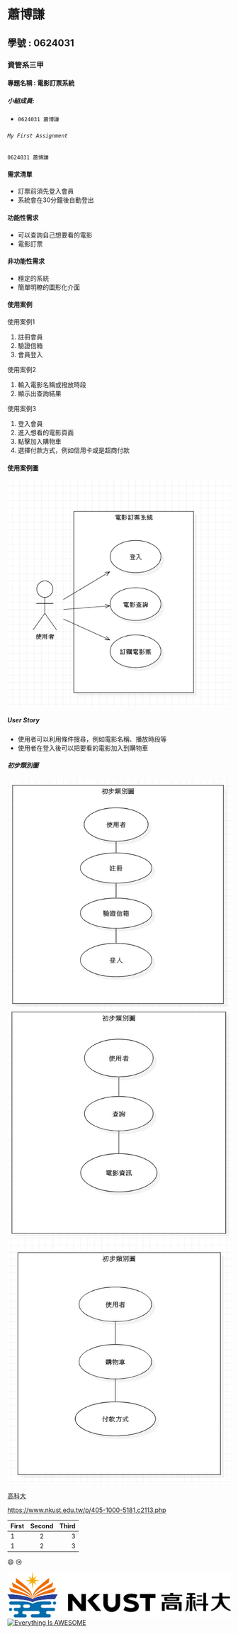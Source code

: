 # 蕭博謙
## 學號 : 0624031
### 資管系三甲
#### 專題名稱 : 電影訂票系統
##### 小組成員:

* `0624031 蕭博謙`

###### `My First Assignment`	
```
0624031 蕭博謙
```
#### 需求清單
* 訂票前須先登入會員
* 系統會在30分鐘後自動登出

#### 功能性需求
 * 可以查詢自己想要看的電影
 * 電影訂票

#### 非功能性需求
 * 穩定的系統
 * 簡單明瞭的圖形化介面
#### 使用案例
 使用案例1 
 1. 註冊會員
 2. 驗證信箱
 3. 會員登入

使用案例2 
 1. 輸入電影名稱或撥放時段
 2. 顯示出查詢結果

 使用案例3 
 1. 登入會員
 2. 進入想看的電影頁面
 3. 點擊加入購物車
 4. 選擇付款方式，例如信用卡或是超商付款

#### 使用案例圖
![NKFUST](uc.PNG "使用案例圖")

##### User Story
 * 使用者可以利用條件搜尋，例如電影名稱、播放時段等
 * 使用者在登入後可以把要看的電影加入到購物車

##### 初步類別圖
![NKFUST](p1.jpg "初步類別圖1")
![NKFUST](p2.jpg "初步類別圖2")
![NKFUST](p3.jpg "初步類別圖3")


[高科大](https://www.nkust.edu.tw/p/405-1000-5181,c2113.php)

<https://www.nkust.edu.tw/p/405-1000-5181,c2113.php>

|First|Second|Third|
|:------|:------:|------:|
|1|2|3|
|1|2|3|

:smile:
:cry:

![NKFUST](nkust.png "第一科大")
[![Everything Is AWESOME](https://img.youtube.com/vi/StTqXEQ2l-Y/0.jpg)](https://www.youtube.com/watch?v=StTqXEQ2l-Y "Everything Is AWESOME")




